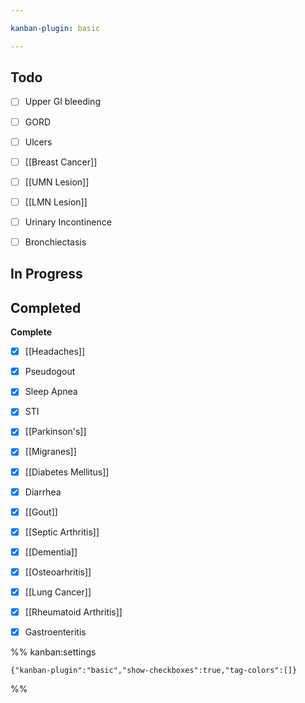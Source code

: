 ```yaml
---

kanban-plugin: basic

---
```


## Todo

- [ ] Upper GI bleeding
- [ ] GORD
- [ ] Ulcers
- [ ] [[Breast Cancer]]
- [ ] [[UMN Lesion]]
- [ ] [[LMN Lesion]]
- [ ] Urinary Incontinence
- [ ] Bronchiectasis


## In Progress



## Completed

**Complete**
- [x] [[Headaches]]
- [x] Pseudogout
- [x] Sleep Apnea
- [x] STI
- [x] [[Parkinson's]]
- [x] [[Migranes]]
- [x] [[Diabetes Mellitus]]
- [x] Diarrhea
- [x] [[Gout]]
- [x] [[Septic Arthritis]]
- [x] [[Dementia]]
- [x] [[Osteoarhritis]]
- [x] [[Lung Cancer]]
- [x] [[Rheumatoid Arthritis]]
- [x] Gastroenteritis




%% kanban:settings
```
{"kanban-plugin":"basic","show-checkboxes":true,"tag-colors":[]}
```
%%
